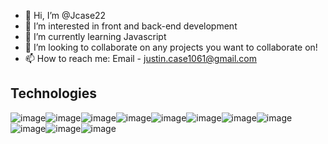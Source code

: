 - 👋 Hi, I’m @Jcase22
- 👀 I’m interested in front and back-end development
- 🌱 I’m currently learning Javascript
- 💞️ I’m looking to collaborate on any projects you want to collaborate on!
- 📫 How to reach me:
     Email - justin.case1061@gmail.com
     
     
## Technologies

![image](https://img.shields.io/badge/JavaScript-323330?style=for-the-badge&logo=javascript&logoColor=F7DF1E)![image](https://img.shields.io/badge/HTML5-E34F26?style=for-the-badge&logo=html5&logoColor=white)![image](https://img.shields.io/badge/CSS3-1572B6?style=for-the-badge&logo=css3&logoColor=white)![image](https://img.shields.io/badge/PostgreSQL-316192?style=for-the-badge&logo=postgresql&logoColor=white)![image](https://img.shields.io/badge/MongoDB-4EA94B?style=for-the-badge&logo=mongodb&logoColor=white)![image](	https://img.shields.io/badge/Node.js-339933?style=for-the-badge&logo=nodedotjs&logoColor=white)![image](	https://img.shields.io/badge/npm-CB3837?style=for-the-badge&logo=npm&logoColor=white)![image](https://img.shields.io/badge/Express.js-000000?style=for-the-badge&logo=express&logoColor=white)![image](https://img.shields.io/badge/React-20232A?style=for-the-badge&logo=react&logoColor=61DAFB)![image](https://img.shields.io/badge/jQuery-0769AD?style=for-the-badge&logo=jquery&logoColor=white)![image](https://img.shields.io/badge/Amazon_AWS-232F3E?style=for-the-badge&logo=amazon-aws&logoColor=white)
    
    
     

<!---
Jcase22/Jcase22 is a ✨ special ✨ repository because its `README.md` (this file) appears on your GitHub profile.
You can click the Preview link to take a look at your changes.
--->
